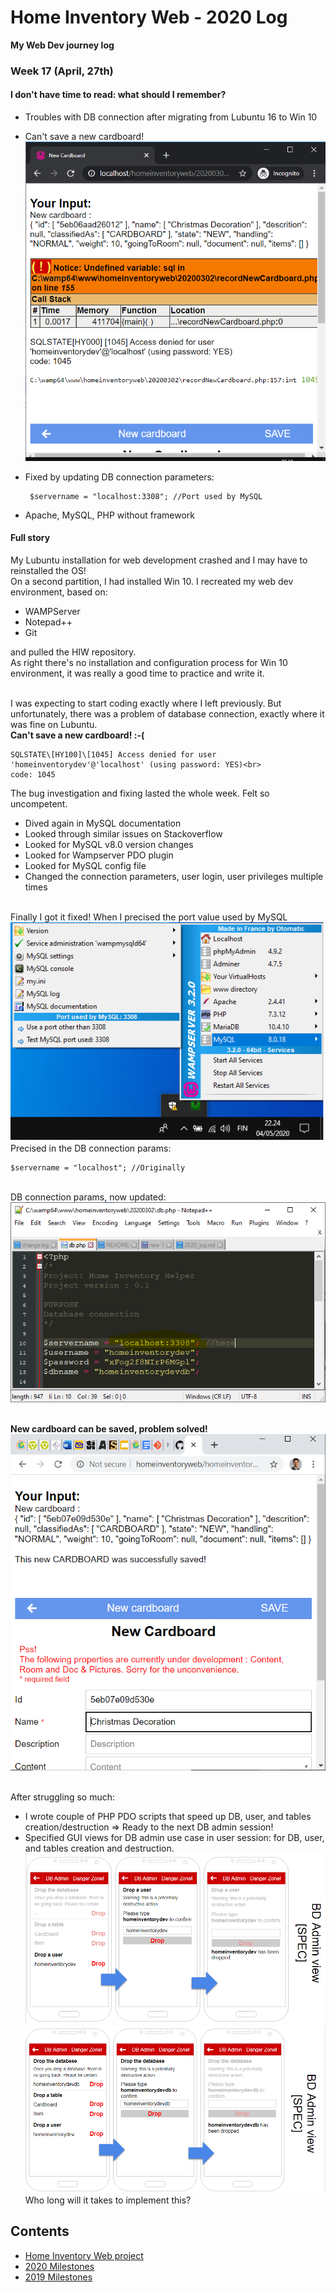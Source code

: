 # Home Inventory Web - 2020 Log

**My Web Dev journey log**

### Week 17 (April, 27th)

#### I don't have time to read: what should I remember?

- Troubles with DB connection after migrating from Lubuntu 16 to Win 10
- Can't save a new cardboard! ![Can't save a new cardboard!](https://github.com/sroccoli1/homeinventoryweb/blob/c9e8030ebff22532918b2787b1ff4864f6940c84/A02-capture-error-1045.PNG)
- Fixed by updating DB connection parameters:

       $servername = "localhost:3308"; //Port used by MySQL
- Apache, MySQL, PHP without framework


#### Full story

My Lubuntu installation for web development crashed and I may have to  reinstalled the  OS!<br>
On a second partition, I had installed Win 10. I recreated my web dev environment, based on: <br>
- WAMPServer
- Notepad++
- Git<br> 

and pulled the HIW repository.
<br> As right there's no  installation and configuration process for Win 10 environment, it was really a good time to practice and write it. 

<br> I was expecting to start coding exactly where I left previously. But unfortunately, there was a problem of database connection, exactly where it was fine on Lubuntu.
<br>**Can't save a new cardboard! :-(**
  
    SQLSTATE\[HY100]\[1045] Access denied for user 'homeinventorydev'@'localhost' (using password: YES)<br>
    code: 1045
  
The bug investigation and fixing lasted the whole week. Felt so uncompetent.
- Dived again in MySQL documentation
- Looked through similar issues on Stackoverflow
- Looked for MySQL v8.0 version changes
- Looked for Wampserver PDO plugin
- Looked for MySQL config file
- Changed the connection parameters, user login, user privileges multiple times 

<br> Finally I got it fixed! When I precised the port value used by MySQL <br>
![The port value used by MySQL](https://github.com/sroccoli1/homeinventoryweb/blob/c9e8030ebff22532918b2787b1ff4864f6940c84/A02-mysql-port-used.png) 
<br> Precised in the DB connection params:

    $servername = "localhost"; //Originally

<br> DB connection params, now updated:<br>
![Servername connection param updated](https://github.com/sroccoli1/homeinventoryweb/blob/c9e8030ebff22532918b2787b1ff4864f6940c84/A03-database-connect-param-updated.PNG)

<br> **New cardboard can be saved, problem solved!**
<br>![New cardboard can be saved!](https://github.com/sroccoli1/homeinventoryweb/blob/4305adb67d2b2933261d4cfc3ccf2a34cd95f31c/A03-cardboard-saved-into-db.PNG)

<br> After struggling so much: 
- I wrote couple of PHP PDO scripts that speed up DB, user, and tables creation/destruction => Ready to the next DB admin session!
- Specified GUI views for DB admin use case in user session: for DB, user, and tables creation and destruction. 
![UC DB Admin](https://github.com/sroccoli1/homeinventoryweb/blob/c9e8030ebff22532918b2787b1ff4864f6940c84/A04-DB-admin-uc-02.PNG)
![UC DB Admin](https://github.com/sroccoli1/homeinventoryweb/blob/c9e8030ebff22532918b2787b1ff4864f6940c84/A04-DB-admin-uc.PNG)
<br> Who long will it takes to implement this?

## Contents
- [Home Inventory Web project](https://github.com/sroccoli1/homeinventoryweb)
- [2020 Milestones](https://github.com/sroccoli1/homeinventoryweb/edit/master/2020_milestones.md)
- [2019 Milestones](https://github.com/sroccoli1/homeinventoryweb/edit/master/2019_milestones.md)
